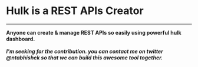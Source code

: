 <h1>Hulk is a REST APIs Creator</h1>
<hr>
<b>
Anyone can create & manage REST APIs so easily using powerful hulk dashboard.<br><br>
<i>
I'm seeking for the contribution. you can contact me on twitter @ntabhishek so that we can build this awesome tool together.
